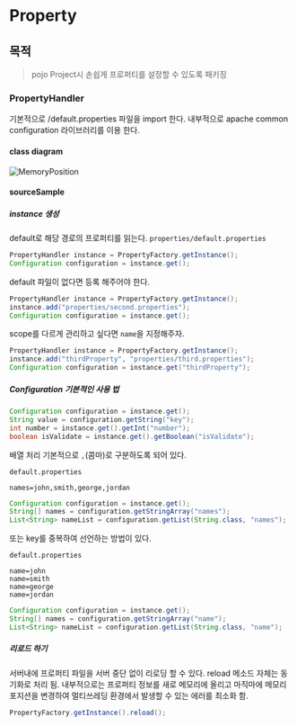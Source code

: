 

# Property

## 목적
> pojo Project시 손쉽게 프로퍼티를 설정할 수 있도록 패키징

### PropertyHandler
기본적으로 /default.properties 파일을 import 한다.
내부적으로 apache common configuration 라이브러리를 이용 한다.

#### class diagram
![MemoryPosition](https://user-images.githubusercontent.com/44669620/102716379-e67d8e00-431e-11eb-85f2-dc9b7256713a.png)

#### sourceSample

##### instance 생성
default로 해당 경로의 프로퍼티를 읽는다. 
`properties/default.properties`
```java
PropertyHandler instance = PropertyFactory.getInstance();
Configuration configuration = instance.get();
```

default 파일이 없다면 등록 해주어야 한다.
```java
PropertyHandler instance = PropertyFactory.getInstance();
instance.add("properties/second.properties");
Configuration configuration = instance.get();
```

scope를 다르게 관리하고 싶다면 `name`을 지정해주자.
```java
PropertyHandler instance = PropertyFactory.getInstance();
instance.add("thirdProperty", "properties/third.properties");
Configuration configuration = instance.get("thirdProperty");
```

##### Configuration 기본적인 사용 법
```java
Configuration configuration = instance.get();
String value = configuration.getString("key");
int number = instance.get().getInt("number");
boolean isValidate = instance.get().getBoolean("isValidate");
```

배열 처리 기본적으로 `,`(콤마)로 구분하도록 되어 있다.

`default.properties`
```
names=john,smith,george,jordan
```
```java
Configuration configuration = instance.get();
String[] names = configuration.getStringArray("names");
List<String> nameList = configuration.getList(String.class, "names");
```

또는 key를 중복하여 선언하는 방법이 있다.

`default.properties`
```
name=john
name=smith
name=george
name=jordan
```

```java
Configuration configuration = instance.get();
String[] names = configuration.getStringArray("name");
List<String> nameList = configuration.getList(String.class, "name");
```

##### 리로드 하기
서버내에 프로퍼티 파일을 서버 중단 없이 리로딩 할 수 있다.
reload 메소드 자체는 동기화로 처리 됨.
내부적으로는 프로퍼티 정보를 새로 메모리에 올리고 마직마에 메모리 포지션을 변경하여 멀티쓰레딩 환경에서 발생할 수 있는 에러를 최소화 함.
```java
PropertyFactory.getInstance().reload();
```






